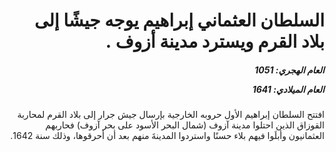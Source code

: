 <h1 dir="rtl">السلطان العثماني إبراهيم يوجه جيشًا إلى بلاد القرم ويسترد مدينة أزوف .</h1>

<h5 dir="rtl">العام الهجري:  1051

العام الميلادي: 1641

</h5>

<p dir="rtl">افتتح السلطان إبراهيم الأول حروبه الخارجية بإرسال جيش جرار إلى بلاد القرم لمحاربة القوزاق الذين احتلوا مدينة آزوف (شمال البحر الأسود على بحر آزوف) فحاربهم العثمانيون وأبلَوا فيهم بلاء حسنًا واستردوا المدينةَ منهم بعد أن أحرقوها، وذلك سنة 1642.</p></br>
